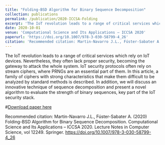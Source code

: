 ```yaml
---
title: "Folding-BSD Algorithm for Binary Sequence Decomposition"
collection: publications
permalink: /publication/2020-ICCSA-Folding
excerpt: 'The IoT revolution leads to a range of critical services which rely on IoT devices. Nevertheless, they often lack proper security, becoming the gateway to attack the whole system. IoT security protocols often rely on stream ciphers, where PRNGs are an essential part of them. In this article, a family of ciphers with strong characteristics that make them difficult to be analyzed by standard methods is described. In addition, we will discuss an innovative technique of sequence decomposition and present a novel algorithm to evaluate the strength of binary sequences, key part of the IoT security stack.'
date: 2020-10-01
venue: 'Computational Science and Its Applications – ICCSA 2020'
paperurl: 'https://doi.org/10.1007/978-3-030-58799-4_26'
citation: 'Recommended citation: Martin-Navarro J.L., Fúster-Sabater A. (2020) Folding-BSD Algorithm for Binary Sequence Decomposition. Computational Science and Its Applications – ICCSA 2020. Lecture Notes in Computer Science, vol 12249. Springer. https://doi.org/10.1007/978-3-030-58799-4_26'
---
```


The IoT revolution leads to a range of critical services which rely on IoT devices. Nevertheless, they often lack proper security, becoming the gateway to attack the whole system. IoT security protocols often rely on stream ciphers, where PRNGs are an essential part of them. In this article, a family of ciphers with strong characteristics that make them difficult to be analyzed by standard methods is described. In addition, we will discuss an innovative technique of sequence decomposition and present a novel algorithm to evaluate the strength of binary sequences, key part of the IoT security stack.

#[Download paper here](http://academicpages.github.io/files/paper2.pdf)

Recommended citation: Martin-Navarro J.L., Fúster-Sabater A. (2020) Folding-BSD Algorithm for Binary Sequence Decomposition. Computational Science and Its Applications – ICCSA 2020. Lecture Notes in Computer Science, vol 12249. Springer. https://doi.org/10.1007/978-3-030-58799-4_26
